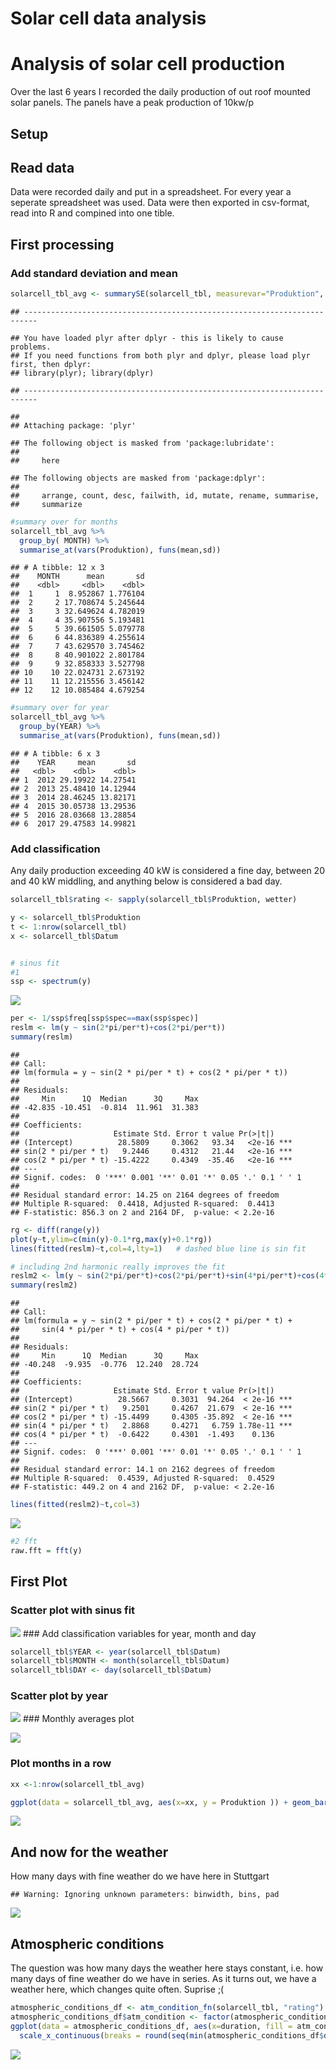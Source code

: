 Solar cell data analysis
================

Analysis of solar cell production
=================================

Over the last 6 years I recorded the daily production of out roof mounted solar panels. The panels have a peak production of 10kw/p

Setup
-----

Read data
---------

Data were recorded daily and put in a spreadsheet. For every year a seperate spreadsheet was used. Data were then exported in csv-format, read into R and compined into one tible.

First processing
----------------

### Add standard deviation and mean

``` r
solarcell_tbl_avg <- summarySE(solarcell_tbl, measurevar="Produktion", groupvars=c("YEAR","MONTH"))
```

    ## -------------------------------------------------------------------------

    ## You have loaded plyr after dplyr - this is likely to cause problems.
    ## If you need functions from both plyr and dplyr, please load plyr first, then dplyr:
    ## library(plyr); library(dplyr)

    ## -------------------------------------------------------------------------

    ## 
    ## Attaching package: 'plyr'

    ## The following object is masked from 'package:lubridate':
    ## 
    ##     here

    ## The following objects are masked from 'package:dplyr':
    ## 
    ##     arrange, count, desc, failwith, id, mutate, rename, summarise,
    ##     summarize

``` r
#summary over for months
solarcell_tbl_avg %>% 
  group_by( MONTH) %>% 
  summarise_at(vars(Produktion), funs(mean,sd))
```

    ## # A tibble: 12 x 3
    ##    MONTH      mean       sd
    ##    <dbl>     <dbl>    <dbl>
    ##  1     1  8.952867 1.776104
    ##  2     2 17.708674 5.245644
    ##  3     3 32.649624 4.782019
    ##  4     4 35.907556 5.193481
    ##  5     5 39.661505 5.079778
    ##  6     6 44.836389 4.255614
    ##  7     7 43.629570 3.745462
    ##  8     8 40.901022 2.801784
    ##  9     9 32.858333 3.527798
    ## 10    10 22.024731 2.673192
    ## 11    11 12.215556 3.456142
    ## 12    12 10.085484 4.679254

``` r
#summary over for year
solarcell_tbl_avg %>% 
  group_by(YEAR) %>% 
  summarise_at(vars(Produktion), funs(mean,sd))
```

    ## # A tibble: 6 x 3
    ##    YEAR     mean       sd
    ##   <dbl>    <dbl>    <dbl>
    ## 1  2012 29.19922 14.27541
    ## 2  2013 25.48410 14.12944
    ## 3  2014 28.46245 13.82171
    ## 4  2015 30.05738 13.29536
    ## 5  2016 28.03668 13.28854
    ## 6  2017 29.47583 14.99821

### Add classification

Any daily production exceeding 40 kW is considered a fine day, between 20 and 40 kW middling, and anything below is considered a bad day.

``` r
solarcell_tbl$rating <- sapply(solarcell_tbl$Produktion, wetter)
```

``` r
y <- solarcell_tbl$Produktion
t <- 1:nrow(solarcell_tbl)
x <- solarcell_tbl$Datum


# sinus fit 
#1
ssp <- spectrum(y) 
```

![](README_files/figure-markdown_github-ascii_identifiers/prepare_fit-1.png)

``` r
per <- 1/ssp$freq[ssp$spec==max(ssp$spec)]
reslm <- lm(y ~ sin(2*pi/per*t)+cos(2*pi/per*t))
summary(reslm)
```

    ## 
    ## Call:
    ## lm(formula = y ~ sin(2 * pi/per * t) + cos(2 * pi/per * t))
    ## 
    ## Residuals:
    ##     Min      1Q  Median      3Q     Max 
    ## -42.835 -10.451  -0.814  11.961  31.383 
    ## 
    ## Coefficients:
    ##                     Estimate Std. Error t value Pr(>|t|)    
    ## (Intercept)          28.5809     0.3062   93.34   <2e-16 ***
    ## sin(2 * pi/per * t)   9.2446     0.4312   21.44   <2e-16 ***
    ## cos(2 * pi/per * t) -15.4222     0.4349  -35.46   <2e-16 ***
    ## ---
    ## Signif. codes:  0 '***' 0.001 '**' 0.01 '*' 0.05 '.' 0.1 ' ' 1
    ## 
    ## Residual standard error: 14.25 on 2164 degrees of freedom
    ## Multiple R-squared:  0.4418, Adjusted R-squared:  0.4413 
    ## F-statistic: 856.3 on 2 and 2164 DF,  p-value: < 2.2e-16

``` r
rg <- diff(range(y))
plot(y~t,ylim=c(min(y)-0.1*rg,max(y)+0.1*rg))
lines(fitted(reslm)~t,col=4,lty=1)   # dashed blue line is sin fit

# including 2nd harmonic really improves the fit
reslm2 <- lm(y ~ sin(2*pi/per*t)+cos(2*pi/per*t)+sin(4*pi/per*t)+cos(4*pi/per*t))
summary(reslm2)
```

    ## 
    ## Call:
    ## lm(formula = y ~ sin(2 * pi/per * t) + cos(2 * pi/per * t) + 
    ##     sin(4 * pi/per * t) + cos(4 * pi/per * t))
    ## 
    ## Residuals:
    ##     Min      1Q  Median      3Q     Max 
    ## -40.248  -9.935  -0.776  12.240  28.724 
    ## 
    ## Coefficients:
    ##                     Estimate Std. Error t value Pr(>|t|)    
    ## (Intercept)          28.5667     0.3031  94.264  < 2e-16 ***
    ## sin(2 * pi/per * t)   9.2501     0.4267  21.679  < 2e-16 ***
    ## cos(2 * pi/per * t) -15.4499     0.4305 -35.892  < 2e-16 ***
    ## sin(4 * pi/per * t)   2.8868     0.4271   6.759 1.78e-11 ***
    ## cos(4 * pi/per * t)  -0.6422     0.4301  -1.493    0.136    
    ## ---
    ## Signif. codes:  0 '***' 0.001 '**' 0.01 '*' 0.05 '.' 0.1 ' ' 1
    ## 
    ## Residual standard error: 14.1 on 2162 degrees of freedom
    ## Multiple R-squared:  0.4539, Adjusted R-squared:  0.4529 
    ## F-statistic: 449.2 on 4 and 2162 DF,  p-value: < 2.2e-16

``` r
lines(fitted(reslm2)~t,col=3) 
```

![](README_files/figure-markdown_github-ascii_identifiers/prepare_fit-2.png)

``` r
#2 fft
raw.fft = fft(y)
```

First Plot
----------

### Scatter plot with sinus fit

![](README_files/figure-markdown_github-ascii_identifiers/scatter_plot-1.png) \#\#\# Add classification variables for year, month and day

``` r
solarcell_tbl$YEAR <- year(solarcell_tbl$Datum)
solarcell_tbl$MONTH <- month(solarcell_tbl$Datum)
solarcell_tbl$DAY <- day(solarcell_tbl$Datum)
```

### Scatter plot by year

![](README_files/figure-markdown_github-ascii_identifiers/scatter_plot_year-1.png) \#\#\# Monthly averages plot

![](README_files/figure-markdown_github-ascii_identifiers/scatter_plot_month-1.png)

### Plot months in a row

``` r
xx <-1:nrow(solarcell_tbl_avg)

ggplot(data = solarcell_tbl_avg, aes(x=xx, y = Produktion )) + geom_bar( stat="identity", width = 0.5)
```

![](README_files/figure-markdown_github-ascii_identifiers/monthly_solar_cell_production-1.png)

And now for the weather
-----------------------

How many days with fine weather do we have here in Stuttgart

    ## Warning: Ignoring unknown parameters: binwidth, bins, pad

![](README_files/figure-markdown_github-ascii_identifiers/weather_classification_2-1.png)

Atmospheric conditions
----------------------

The question was how many days the weather here stays constant, i.e. how many days of fine weather do we have in series. As it turns out, we have a weather here, which changes quite often. Suprise ;(

``` r
atmospheric_conditions_df <- atm_condition_fn(solarcell_tbl, "rating")
atmospheric_conditions_df$atm_condition <- factor(atmospheric_conditions_df$atm_condition)
ggplot(data = atmospheric_conditions_df, aes(x=duration, fill = atm_condition)) + geom_histogram(binwidth=.5, position = "dodge") +
  scale_x_continuous(breaks = round(seq(min(atmospheric_conditions_df$duration), max(atmospheric_conditions_df$duration), by = 1),1)) 
```

![](README_files/figure-markdown_github-ascii_identifiers/atmospheric_conditions-1.png)
